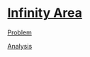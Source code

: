 # [Infinity Area](https://codingcompetitions.withgoogle.com/kickstart/round/00000000008caa74/0000000000acf079)

[Problem](PROBLEM.md)

[Analysis](ANALYSIS.md)
